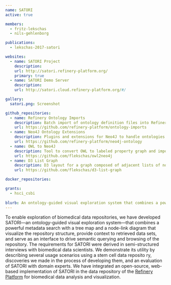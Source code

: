 ```yaml
---
name: SATORI
active: true

members:
  - fritz-lekschas
  - nils-gehlenborg

publications:
  - lekschas-2017-satori

websites:
  - name: SATORI Project
    description: 
    url: http://satori.refinery-platform.org/
    primary: true
  - name: SATORI Demo Server
    description: 
    url: http://satori.cloud.refinery-platform.org/#/

gallery:
  satori.png: Screenshot

github_repositories:
  - name: Refinery Ontology Imports
    description: Batch import of ontology definition files into Refinery.
    url: https://github.com/refinery-platform/ontology-imports
  - name: Neo4J Ontology Extensions
    description: Plugins and extensions for Neo4J to handle ontologies.
    url: https://github.com/refinery-platform/neo4j-ontology
  - name: OWL to Neo4J
    description: Tool to convert OWL to labeled property graph and import into Neo4J.
    url: https://github.com/flekschas/owl2neo4j
  - name: D3 List Graph
    description: D3 layout for a graph composed of adjacent lists of nodes.
    url: https://github.com/flekschas/d3-list-graph

docker_repositories:

grants:
  - hsci_csbi
  
blurb: An ontology-guided visual exploration system that combines a powerful metadata search with a tree map and a node-link diagram that visualize the repository structure, provide context to retrieved data sets, and serve as an interface to drive semantic querying and browsing of the repository.
---
```

To enable exploration of biomedical data repositories, we have developed SATORI—an ontology-guided visual exploration system—that combines a powerful metadata search with a tree map and a node-link diagram that visualize the repository structure, provide context to retrieved data sets, and serve as an interface to drive semantic querying and browsing of the repository. The requirements for SATORI were derived in semi-structured interviews with biomedical data scientists. We demonstrate its utility by describing several usage scenarios using a stem cell data reposito ry, discoveries we made in the process of developing them, and an evaluation of SATORI with domain experts. We have integrated an open-source, web-based implementation of SATORI in the data repository of the [Refinery Platform]() for biomedical data analysis and visualization.
